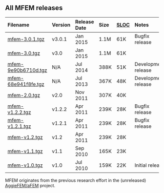 ## All MFEM releases ##
| **Filename** | **Version** | **Release Date** | **Size** | **[SLOC](http://cloc.sourceforge.net)** | **Notes** |
|:-------------|:------------|:-----------------|:---------|:----------------------------------------|:----------|
| [mfem-3.0.1.tgz](http://goo.gl/Is2XJq) | v3.0.1 | Jan 2015 | 1.1M | 61K | Bugfix release |
| [mfem-3.0.tgz](http://goo.gl/yr1JkL) | v3.0 | Jan 2015 | 1.1M | 61K |  |
| [mfem-9e90b6710d.tgz](http://goo.gl/DUSr0A) | N/A | Jul 2014 | 388K | 51K | Development release |
| [mfem-68e941f8fe.tgz](http://goo.gl/YcVTH9) | N/A | Jul 2013 | 367K | 48K | Development release |
| [mfem-2.0.tgz](http://goo.gl/QFWwIu) | v2.0 | Nov 2011 | 307K | 40K |  |
| [mfem-v1.2.2.tgz](http://goo.gl/xV0MRh) | v1.2.2 | Apr 2011 | 239K | 28K | Bugfix release |
| [mfem-v1.2.1.tgz](http://goo.gl/Hbgfb9) | v1.2.1 | Apr 2011 | 239K | 28K | Bugfix release |
| [mfem-v1.2.tgz](http://goo.gl/9KvCSo) | v1.2 | Apr 2011 | 239K | 28K |  |
| [mfem-v1.1.tgz](http://goo.gl/8Hlx6t) | v1.1 | Sep 2010 | 165K | 23K |  |
| [mfem-v1.0.tgz](http://goo.gl/PIakHy) | v1.0 | Jul 2010 | 159K | 22K | Initial release |

MFEM originates from the previous research effort in the (unreleased) [AggieFEM/aFEM](http://www.math.tamu.edu/research/vigre/archive/2000c-Lazarov.html) project.